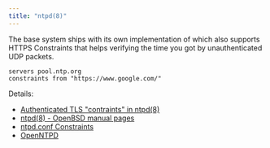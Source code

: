 ```yaml
---
title: "ntpd(8)"
---
```


The base system ships with its own implementation of which also supports
HTTPS Constraints that helps verifying the time you got by unauthenticated
UDP packets.

```
servers pool.ntp.org
constraints from "https://www.google.com/"
```

Details:

* [Authenticated TLS "contraints" in ntpd(8)](https://marc.info/?l=openbsd-tech&m=142356166731390&w=2)
* [ntpd(8) - OpenBSD manual pages](https://man.openbsd.org/ntpd)
* [ntpd.conf Constraints](https://man.openbsd.org/ntpd.conf.5#CONSTRAINTS)
* [OpenNTPD](http://www.openntpd.org/)
